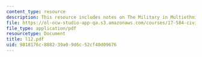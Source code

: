 ```yaml
---
content_type: resource
description: This resource includes notes on The Military in Multiethnic States.
file: https://ol-ocw-studio-app-qa.s3.amazonaws.com/courses/17-584-civil-military-relations-spring-2003/9818176c888239a09d6c52cf40d09676_l12.pdf
file_type: application/pdf
resourcetype: Document
title: l12.pdf
uid: 9818176c-8882-39a0-9d6c-52cf40d09676
---
```

